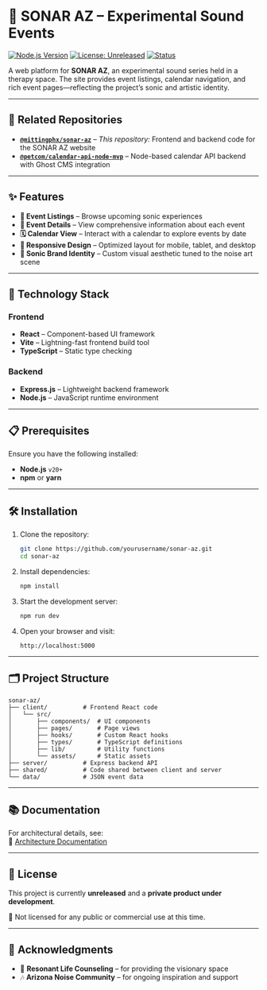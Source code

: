 # 🎵 SONAR AZ – Experimental Sound Events

[![Node.js Version](https://img.shields.io/badge/node-%3E%3D20.x-brightgreen)](https://nodejs.org/)
[![License: Unreleased](https://img.shields.io/badge/license-unreleased-lightgrey)]()
[![Status](https://img.shields.io/badge/status-active-brightgreen)]()

A web platform for **SONAR AZ**, an experimental sound series held in a therapy space. The site provides event listings, calendar navigation, and rich event pages—reflecting the project’s sonic and artistic identity.

---

## 🧭 Related Repositories

- **[`@mittingphx/sonar-az`](https://github.com/mittingphx/sonar-az)** – *This repository:* Frontend and backend code for the SONAR AZ website  
- **[`@petcom/calendar-api-node-mvp`](https://github.com/petcom/calendar-api-node-mvp)** – Node-based calendar API backend with Ghost CMS integration

---

## ✨ Features

- **🎫 Event Listings** – Browse upcoming sonic experiences  
- **📝 Event Details** – View comprehensive information about each event  
- **🗓️ Calendar View** – Interact with a calendar to explore events by date  
- **📱 Responsive Design** – Optimized layout for mobile, tablet, and desktop  
- **🎨 Sonic Brand Identity** – Custom visual aesthetic tuned to the noise art scene  

---

## 🚀 Technology Stack

### Frontend
- **React** – Component-based UI framework  
- **Vite** – Lightning-fast frontend build tool  
- **TypeScript** – Static type checking  

### Backend
- **Express.js** – Lightweight backend framework  
- **Node.js** – JavaScript runtime environment  

---

## 📋 Prerequisites

Ensure you have the following installed:

- **Node.js** `v20+`  
- **npm** or **yarn**

---

## 🛠️ Installation

1. Clone the repository:
   ```bash
   git clone https://github.com/yourusername/sonar-az.git
   cd sonar-az
   ```

2. Install dependencies:
   ```bash
   npm install
   ```

3. Start the development server:
   ```bash
   npm run dev
   ```

4. Open your browser and visit:
   ```
   http://localhost:5000
   ```

---

## 🗂️ Project Structure

```
sonar-az/
├── client/          # Frontend React code
│   └── src/
│       ├── components/  # UI components
│       ├── pages/       # Page views
│       ├── hooks/       # Custom React hooks
│       ├── types/       # TypeScript definitions
│       ├── lib/         # Utility functions
│       └── assets/      # Static assets
├── server/          # Express backend API
├── shared/          # Code shared between client and server
└── data/            # JSON event data
```

---

## 📚 Documentation

For architectural details, see:  
📄 [Architecture Documentation](docs/architecture.md)

---

## 📄 License

This project is currently **unreleased** and a **private product under development**.

🚫 Not licensed for any public or commercial use at this time.

---

## 🙏 Acknowledgments

- 🧠 **Resonant Life Counseling** – for providing the visionary space  
- 🎶 **Arizona Noise Community** – for ongoing inspiration and support
